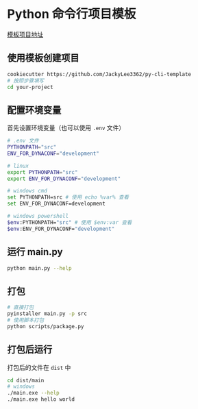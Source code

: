# Python 命令行项目模板

[模板项目地址](https://github.com/JackyLee3362/py-cli-template)

## 使用模板创建项目

```sh
cookiecutter https://github.com/JackyLee3362/py-cli-template
# 按照步骤填写
cd your-project
```

## 配置环境变量

首先设置环境变量（也可以使用 `.env` 文件）

```sh
# .env 文件
PYTHONPATH="src"
ENV_FOR_DYNACONF="development"

# linux
export PYTHONPATH="src"
export ENV_FOR_DYNACONF="development"

# windows cmd
set PYTHONPATH=src # 使用 echo %var% 查看
set ENV_FOR_DYNACONF=development

# windows powershell
$env:PYTHONPATH="src" # 使用 $env:var 查看
$env:ENV_FOR_DYNACONF="development"
```

## 运行 main.py

```sh
python main.py --help
```

## 打包

```sh
# 直接打包
pyinstaller main.py -p src
# 使用脚本打包
python scripts/package.py
```

## 打包后运行

打包后的文件在 `dist` 中

```sh
cd dist/main
# windows
./main.exe --help
./main.exe hello world
```
